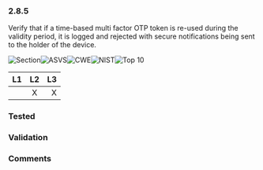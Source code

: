 ### 2.8.5 
Verify that if a time-based multi factor OTP token is re-used during the validity period, it is logged and rejected with secure notifications being sent to the holder of the device.

![Section](https://img.shields.io/badge/V2-green.svg)![ASVS](https://img.shields.io/badge/ASVS-2.8.5-blue.svg)![CWE](https://img.shields.io/badge/CWE-287-red.svg)![NIST](https://img.shields.io/badge/NIST-5.1.5.2-important.svg)![Top 10](https://img.shields.io/badge/OWASP%20Top%20Ten%202007-A7-lightgray.svg)

| L1| L2| L3|
| --|:--:|-:|
|  | X | X |

### Tested

### Validation

### Comments

        